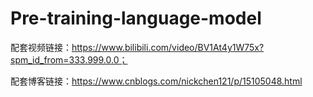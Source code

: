 # Pre-training-language-model

配套视频链接：https://www.bilibili.com/video/BV1At4y1W75x?spm_id_from=333.999.0.0；

配套博客链接：https://www.cnblogs.com/nickchen121/p/15105048.html

